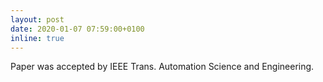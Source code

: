 ```yaml
---
layout: post
date: 2020-01-07 07:59:00+0100
inline: true
---
```


Paper was accepted by IEEE Trans. Automation Science and Engineering.